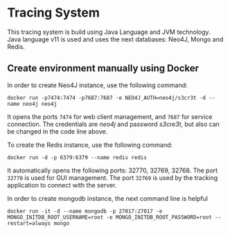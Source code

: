 # Tracing System

This tracing system is build using Java Language and JVM technology. Java language v11 is used and uses the next
databases: Neo4J, Mongo and Redis.

## Create environment manually using Docker
In order to create Neo4J instance, use the following command:

`docker run -p7474:7474 -p7687:7687 -e NEO4J_AUTH=neo4j/s3cr3t -d --name neo4j neo4j`

It opens the ports `7474` for web client management, and `7687` for service connection. The credentials are _neo4j_ and 
password _s3cre3t_, but also can be changed in the code line above.

To create the Redis instance, use the following command:

`docker run -d -p 6379:6379 --name redis redis` 

It automatically opens the following ports: 32770, 32769, 32768. The port `32770` is used for GUI management. The port
`32769` is used by the tracking application to connect with the server.

In order to create mongodb instance, the next command line is helpful

`docker run -it -d --name mongodb -p 27017:27017 -e MONGO_INITDB_ROOT_USERNAME=root -e MONGO_INITDB_ROOT_PASSWORD=root --restart=always mongo`


